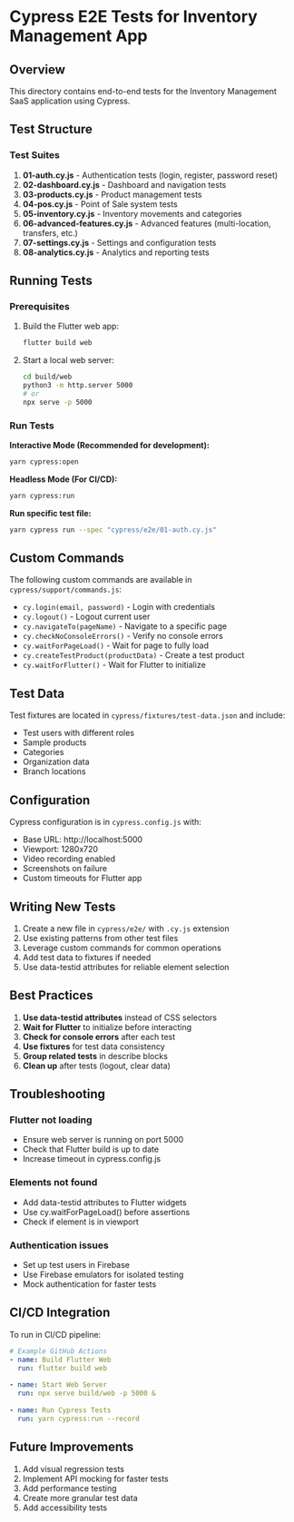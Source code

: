 # Cypress E2E Tests for Inventory Management App

## Overview
This directory contains end-to-end tests for the Inventory Management SaaS application using Cypress.

## Test Structure

### Test Suites
1. **01-auth.cy.js** - Authentication tests (login, register, password reset)
2. **02-dashboard.cy.js** - Dashboard and navigation tests
3. **03-products.cy.js** - Product management tests
4. **04-pos.cy.js** - Point of Sale system tests
5. **05-inventory.cy.js** - Inventory movements and categories
6. **06-advanced-features.cy.js** - Advanced features (multi-location, transfers, etc.)
7. **07-settings.cy.js** - Settings and configuration tests
8. **08-analytics.cy.js** - Analytics and reporting tests

## Running Tests

### Prerequisites
1. Build the Flutter web app:
   ```bash
   flutter build web
   ```

2. Start a local web server:
   ```bash
   cd build/web
   python3 -m http.server 5000
   # or
   npx serve -p 5000
   ```

### Run Tests

**Interactive Mode (Recommended for development):**
```bash
yarn cypress:open
```

**Headless Mode (For CI/CD):**
```bash
yarn cypress:run
```

**Run specific test file:**
```bash
yarn cypress run --spec "cypress/e2e/01-auth.cy.js"
```

## Custom Commands

The following custom commands are available in `cypress/support/commands.js`:

- `cy.login(email, password)` - Login with credentials
- `cy.logout()` - Logout current user
- `cy.navigateTo(pageName)` - Navigate to a specific page
- `cy.checkNoConsoleErrors()` - Verify no console errors
- `cy.waitForPageLoad()` - Wait for page to fully load
- `cy.createTestProduct(productData)` - Create a test product
- `cy.waitForFlutter()` - Wait for Flutter to initialize

## Test Data

Test fixtures are located in `cypress/fixtures/test-data.json` and include:
- Test users with different roles
- Sample products
- Categories
- Organization data
- Branch locations

## Configuration

Cypress configuration is in `cypress.config.js` with:
- Base URL: http://localhost:5000
- Viewport: 1280x720
- Video recording enabled
- Screenshots on failure
- Custom timeouts for Flutter app

## Writing New Tests

1. Create a new file in `cypress/e2e/` with `.cy.js` extension
2. Use existing patterns from other test files
3. Leverage custom commands for common operations
4. Add test data to fixtures if needed
5. Use data-testid attributes for reliable element selection

## Best Practices

1. **Use data-testid attributes** instead of CSS selectors
2. **Wait for Flutter** to initialize before interacting
3. **Check for console errors** after each test
4. **Use fixtures** for test data consistency
5. **Group related tests** in describe blocks
6. **Clean up** after tests (logout, clear data)

## Troubleshooting

### Flutter not loading
- Ensure web server is running on port 5000
- Check that Flutter build is up to date
- Increase timeout in cypress.config.js

### Elements not found
- Add data-testid attributes to Flutter widgets
- Use cy.waitForPageLoad() before assertions
- Check if element is in viewport

### Authentication issues
- Set up test users in Firebase
- Use Firebase emulators for isolated testing
- Mock authentication for faster tests

## CI/CD Integration

To run in CI/CD pipeline:

```yaml
# Example GitHub Actions
- name: Build Flutter Web
  run: flutter build web
  
- name: Start Web Server
  run: npx serve build/web -p 5000 &
  
- name: Run Cypress Tests
  run: yarn cypress:run --record
```

## Future Improvements

1. Add visual regression tests
2. Implement API mocking for faster tests
3. Add performance testing
4. Create more granular test data
5. Add accessibility tests